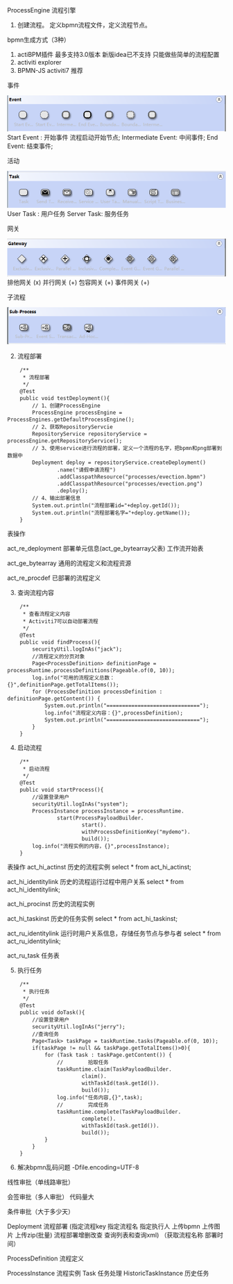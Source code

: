 ProcessEngine 流程引擎



1. 创建流程。
定义bpmn流程文件，定义流程节点。
   
bpmn生成方式（3种）
1. actiBPM插件 最多支持3.0版本 新版idea已不支持 只能做些简单的流程配置
2. activiti explorer
3. BPMN-JS activiti7 推荐
   
事件

![img.png](img.png)
Start Event : 开始事件 流程启动开始节点;
Intermediate Event: 中间事件;
End Event: 结束事件;

活动

![img_1.png](img_1.png)
User Task : 用户任务
Server Task: 服务任务

网关

![img_2.png](img_2.png)
排他网关 (x)
并行网关 (+)
包容网关 (+)
事件网关 (+)

子流程

![img_3.png](img_3.png)


2. 流程部署
```
    /**
     * 流程部署
     */
    @Test
    public void testDeployment(){
        // 1、创建ProcessEngine
        ProcessEngine processEngine = ProcessEngines.getDefaultProcessEngine();
        // 2、获取RepositoryServcie
        RepositoryService repositoryService = processEngine.getRepositoryService();
        // 3、使用service进行流程的部署，定义一个流程的名字，把bpmn和png部署到数据中
        Deployment deploy = repositoryService.createDeployment()
                .name("请假申请流程")
                .addClasspathResource("processes/evection.bpmn")
                .addClasspathResource("processes/evection.png")
                .deploy();
        // 4、输出部署信息
        System.out.println("流程部署id="+deploy.getId());
        System.out.println("流程部署名字="+deploy.getName());
    }
```

表操作

act_re_deployment 部署单元信息(act_ge_bytearray父表) 工作流开始表

act_ge_bytearray 通用的流程定义和流程资源

act_re_procdef 已部署的流程定义

3. 查询流程内容
```
    /**
     * 查看流程定义内容
     * Activiti7可以自动部署流程
     */
    @Test
    public void findProcess(){
        securityUtil.logInAs("jack");
        //流程定义的分页对象
        Page<ProcessDefinition> definitionPage = processRuntime.processDefinitions(Pageable.of(0, 10));
        log.info("可用的流程定义总数：{}",definitionPage.getTotalItems());
        for (ProcessDefinition processDefinition : definitionPage.getContent()) {
            System.out.println("==============================");
            log.info("流程定义内容：{}",processDefinition);
            System.out.println("==============================");
        }
    }
```
4. 启动流程
```
    /**
     * 启动流程
     */
    @Test
    public void startProcess(){
        //设置登录用户
        securityUtil.logInAs("system");
        ProcessInstance processInstance = processRuntime.
                start(ProcessPayloadBuilder.
                        start().
                        withProcessDefinitionKey("mydemo").
                        build());
        log.info("流程实例的内容，{}",processInstance);
    }
```
表操作
act_hi_actinst 历史的流程实例 select * from act_hi_actinst;

act_hi_identitylink 历史的流程运行过程中用户关系 select * from act_hi_identitylink;

act_hi_procinst 历史的流程实例

act_hi_taskinst 历史的任务实例 select * from act_hi_taskinst;

act_ru_identitylink 运行时用户关系信息，存储任务节点与参与者 select * from act_ru_identitylink;

act_ru_task 任务表

5. 执行任务
```
    /**
     * 执行任务
     */
    @Test
    public void doTask(){
        //设置登录用户
        securityUtil.logInAs("jerry");
        //查询任务
        Page<Task> taskPage = taskRuntime.tasks(Pageable.of(0, 10));
        if(taskPage != null && taskPage.getTotalItems()>0){
            for (Task task : taskPage.getContent()) {
                //        拾取任务
                taskRuntime.claim(TaskPayloadBuilder.
                        claim().
                        withTaskId(task.getId()).
                        build());
                log.info("任务内容,{}",task);
                //        完成任务
                taskRuntime.complete(TaskPayloadBuilder.
                        complete().
                        withTaskId(task.getId()).
                        build());
            }
        }
    }
```

6. 解决bpmn乱码问题
-Dfile.encoding=UTF-8

线性审批（单线路审批）

会签审批（多人审批） 代码量大

条件审批（大于多少天）

Deployment 流程部署 (指定流程key 指定流程名 指定执行人 上传bpmn 上传图片 上传zip(批量) 流程部署增删改查 查询列表和查询xml)
（获取流程名称 部署时间）

ProcessDefinition 流程定义


ProcessInstance 流程实例
Task 任务处理
HistoricTaskInstance 历史任务
